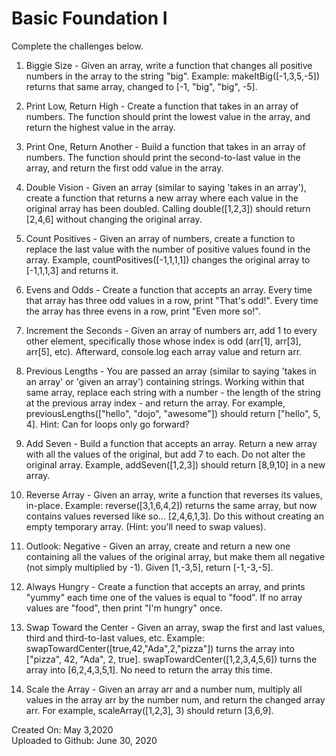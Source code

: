 # Basic Foundation I

Complete the challenges below.

1. Biggie Size - Given an array, write a function that changes all positive numbers in the array to the string "big".  Example: makeItBig([-1,3,5,-5]) returns that same array, changed to [-1, "big", "big", -5].

2. Print Low, Return High - Create a function that takes in an array of numbers.  The function should print the lowest value in the array, and return the highest value in the array.

3. Print One, Return Another - Build a function that takes in an array of numbers.  The function should print the second-to-last value in the array, and return the first odd value in the array.

4. Double Vision - Given an array (similar to saying 'takes in an array'), create a function that returns a new array where each value in the original array has been doubled.  Calling double([1,2,3]) should return [2,4,6] without changing the original array.

5. Count Positives - Given an array of numbers, create a function to replace the last value with the number of positive values found in the array.  Example, countPositives([-1,1,1,1]) changes the original array to [-1,1,1,3] and returns it.

6. Evens and Odds - Create a function that accepts an array.  Every time that array has three odd values in a row, print "That's odd!".  Every time the array has three evens in a row, print "Even more so!".

7. Increment the Seconds - Given an array of numbers arr, add 1 to every other element, specifically those whose index is odd (arr[1], arr[3], arr[5], etc).  Afterward, console.log each array value and return arr.

8. Previous Lengths - You are passed an array (similar to saying 'takes in an array' or 'given an array') containing strings.  Working within that same array, replace each string with a number - the length of the string at the previous array index - and return the array.  For example, previousLengths(["hello", "dojo", "awesome"]) should return ["hello", 5, 4]. Hint: Can for loops only go forward?

9. Add Seven - Build a function that accepts an array. Return a new array with all the values of the original, but add 7 to each. Do not alter the original array.  Example, addSeven([1,2,3]) should return [8,9,10] in a new array.

10. Reverse Array - Given an array, write a function that reverses its values, in-place.  Example: reverse([3,1,6,4,2]) returns the same array, but now contains values reversed like so... [2,4,6,1,3].  Do this without creating an empty temporary array.  (Hint: you'll need to swap values).

11. Outlook: Negative - Given an array, create and return a new one containing all the values of the original array, but make them all negative (not simply multiplied by -1). Given [1,-3,5], return [-1,-3,-5].

12. Always Hungry - Create a function that accepts an array, and prints "yummy" each time one of the values is equal to "food".  If no array values are "food", then print "I'm hungry" once.

13. Swap Toward the Center - Given an array, swap the first and last values, third and third-to-last values, etc.  Example: swapTowardCenter([true,42,"Ada",2,"pizza"]) turns the array into ["pizza", 42, "Ada", 2, true].  swapTowardCenter([1,2,3,4,5,6]) turns the array into [6,2,4,3,5,1].  No need to return the array this time.

14. Scale the Array - Given an array arr and a number num, multiply all values in the array arr by the number num, and return the changed array arr.  For example, scaleArray([1,2,3], 3) should return [3,6,9].

Created On: May 3,2020\
Uploaded to Github: June 30, 2020

